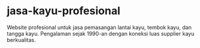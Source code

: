 # jasa-kayu-profesional
Website profesional untuk jasa pemasangan lantai kayu, tembok kayu, dan tangga kayu. Pengalaman sejak 1990-an dengan koneksi luas supplier kayu berkualitas.
